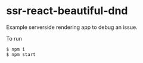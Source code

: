 # ssr-react-beautiful-dnd
Example serverside rendering app to debug an issue.


To run
```
$ npm i
$ npm start
```
